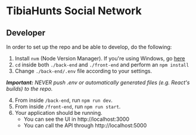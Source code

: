 # TibiaHunts Social Network #
## Developer ##
In order to set up the repo and be able to develop, do the following:
1. Install `nvm` (Node Version Manager). If you're using Windows, go [here](github.com/coreybutler/nvm-windows)
2. `cd` inside both `./back-end` and `./front-end` and perform an `npm install`
3. Change `./back-end/.env` file according to your settings.

_**Important:** NEVER push .env or automatically generated files (e.g. React's builds) to the repo._

4. From inside `/back-end`, run `npm run dev`.
5. From inside `/front-end`, run `npm run start`.
6. Your application should be running.
    - You can see the UI in http://localhost:3000
    - You can call the API through http://localhost:5000